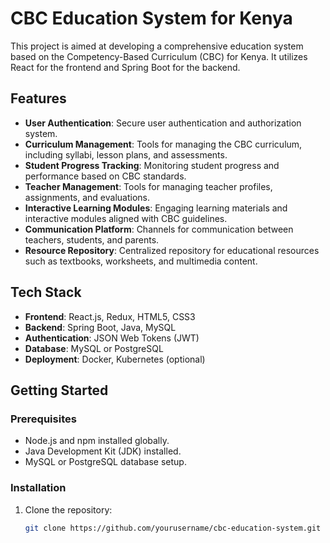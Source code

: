 # CBC Education System for Kenya

This project is aimed at developing a comprehensive education system based on the Competency-Based Curriculum (CBC) for Kenya. It utilizes React for the frontend and Spring Boot for the backend.

## Features

- **User Authentication**: Secure user authentication and authorization system.
- **Curriculum Management**: Tools for managing the CBC curriculum, including syllabi, lesson plans, and assessments.
- **Student Progress Tracking**: Monitoring student progress and performance based on CBC standards.
- **Teacher Management**: Tools for managing teacher profiles, assignments, and evaluations.
- **Interactive Learning Modules**: Engaging learning materials and interactive modules aligned with CBC guidelines.
- **Communication Platform**: Channels for communication between teachers, students, and parents.
- **Resource Repository**: Centralized repository for educational resources such as textbooks, worksheets, and multimedia content.

## Tech Stack

- **Frontend**: React.js, Redux, HTML5, CSS3
- **Backend**: Spring Boot, Java, MySQL
- **Authentication**: JSON Web Tokens (JWT)
- **Database**: MySQL or PostgreSQL
- **Deployment**: Docker, Kubernetes (optional)

## Getting Started

### Prerequisites

- Node.js and npm installed globally.
- Java Development Kit (JDK) installed.
- MySQL or PostgreSQL database setup.

### Installation

1. Clone the repository:

   ```bash
   git clone https://github.com/yourusername/cbc-education-system.git
